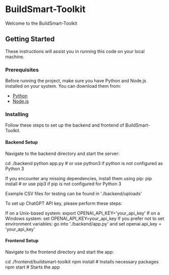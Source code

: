 # BuildSmart-Toolkit

Welcome to the BuildSmart-Toolkit

## Getting Started

These instructions will assist you in running this code on your local machine.

### Prerequisites

Before running the project, make sure you have Python and Node.js installed on your system. You can download them from:

- [Python](https://www.python.org/downloads/)
- [Node.js](https://nodejs.org/)

### Installing

Follow these steps to set up the backend and frontend of BuildSmart-Toolkit.

#### Backend Setup

Navigate to the backend directory and start the server:

cd ./backend
python app.py  # or use python3 if python is not configured as Python 3

If you encounter any missing dependencies, install them using pip:
pip install <package-name>  # or use pip3 if pip is not configured for Python 3

Example CSV files for testing can be found in './backend/uploads'

To set up ChatGPT API key, please perform these steps:

If on a Unix-based system: export OPENAI_API_KEY='your_api_key'
If on a Windows system: set OPENAI_API_KEY=your_api_key
If you prefer not to set environment variables: go into './backend/app.py' and set openai.api_key = 'your_api_key'

#### Frontend Setup

Navigate to the frontend directory and start the app:

cd ./frontend/buildsmart-toolkit
npm install  # Installs necessary packages
npm start    # Starts the app

